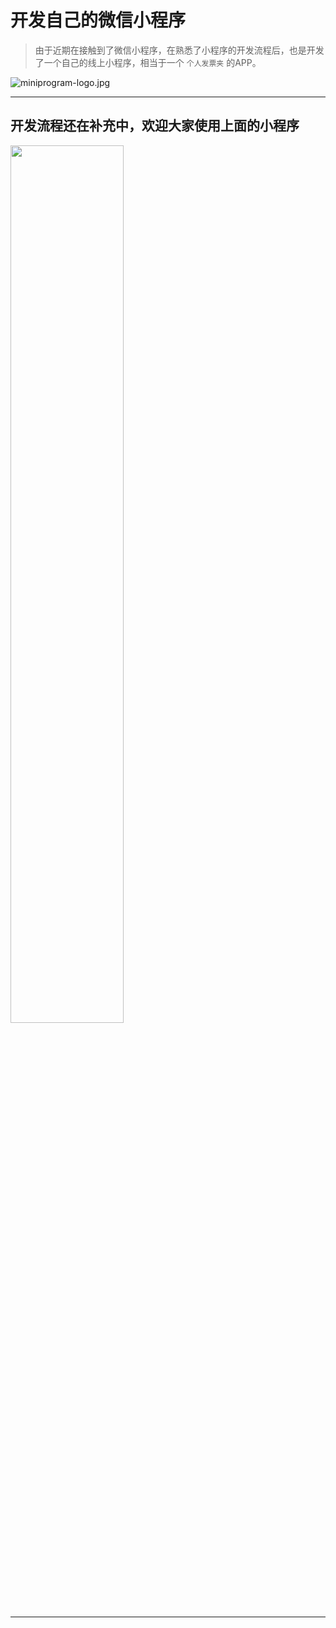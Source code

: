 
# 开发自己的微信小程序

> 由于近期在接触到了微信小程序，在熟悉了小程序的开发流程后，也是开发了一个自己的线上小程序，相当于一个 `个人发票夹` 的APP。

![miniprogram-logo.jpg](https://i.loli.net/2020/07/05/ZlbkXE2q816waOI.jpg)

---
## 开发流程还在补充中，欢迎大家使用上面的小程序

<img src='https://i.loli.net/2020/07/05/nbgz3DVLYH8UwXI.png' width='60%'>

---